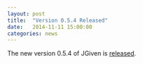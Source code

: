 ```yaml
---
layout: post
title:  "Version 0.5.4 Released"
date:   2014-11-11 15:00:00
categories: news
---
```

The new version 0.5.4 of JGiven is [released](https://github.com/TNG/JGiven/releases/tag/v0.5.4).



[jgiven-gh]: https://github.com/TNG/JGiven
[jgiven]:    https://jgiven.org
